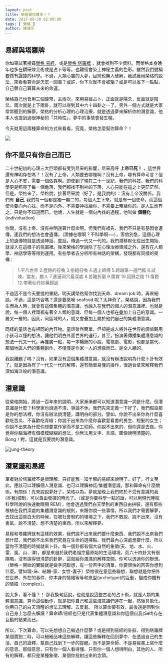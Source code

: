 ```yaml
---
layout: post
title: 榮格幫你算命！？ 
date: 2017-09-30 02:00:00
tags: [ 榮格 ]
author: 陳璿丞
---
```


易經與塔羅牌
------------

你如果試著搜尋[榮格 易經](https://is.gd/RScZ9n)，或是[榮格 塔羅牌](https://is.gd/eTB89l) ，就會找到不少資料。而榮格本身晚年也多在鑽研煉金術或是占卜等等。也難怪會染上神秘主義的色彩。雖然我們號稱要做有證據的科學。不過，人類心靈的大夢，目前也無人破解，我試著用榮格的說法，來看看算命是怎麼一回事？或許，你下次就不會被騙？或是可以省下一點點，自己替自己算算未來的命運。

榮格自己也會用三個硬幣，丟兩次，來用易經占卜，正面就是陽爻，反面就是陰爻。兩次就是上下兩卦，就可以得到其中六十四卦之一了。另外一個方式就是大家常常聽到的解夢。榮格的分析心理的心理治療，就是透過夢來解析你的潛意識，他本人也提到過很神秘的「共時性」，夢中的事情會發生喔。

今天就用這兩種算命的方式來看看，究竟，榮格怎麼幫你算命？！

![](https://i.imgur.com/GKE3znl.jpg)
<!--more-->


你不是只有你自己而已
--------------------

二十世紀初的心理三大巨頭都有受到尼采的影響，尼采高呼 **上帝已死！** ，這世界還有神明存在嗎？！沒有了上帝，人類要去哪裡啊？沒有上帝，哪有算命可言？但是人心不安，需要一個依靠啊。即使到了現在二十一世紀，我們的科技、我們的科學更是照亮了每一個角落，我們都找不到神的下落，人心只能在這之上更茫茫然。但是，榮格來了。榮格說，接著尼采說（好了，是我說的）：沒有上帝沒關係，我們有 **自己**, 我們每一個都是獨一無二的，每個人生下來，就是有一個使命，而這個使命要向內心找，而不是向外、不需要神找給你、不需要上帝給你的。是人生而有之。只是你不知道而已。他說，人生就是一個向內找的過程，他叫做 **個體化** (individuation)


你問，沒有上帝、沒有神明還算什麼命啊。但我們有祖先、我們不只是有基因會遺傳，連我們的想法也會遺傳。（證據在哪啊？不科學啊~~），客倌別急，這個心理上的遺傳物就是透過神話、童話，傳過一代又一代的。我們潛移默化從出生開始、就浸入在這樣子的氛圍裡。後來榮格的學說除了在心理治療領域之外，還有在人類學、神話學等等得到運用。有些學者去分析所有神話的架構，發現都有同樣的架構：

> 1.平凡世界 2.歷險的召喚 3.拒絕召喚 4.遇上師傅 5.跨越第一道門檻 6.試煉，盟友，敵人 7.進逼洞穴最深處 8.苦難折磨 9.獎賞 10.回歸之路 11.復甦 12.帶著仙丹妙藥歸返

不過這不是今天要提的重點，明天講榮格幫你找到天命、dream job 時，再來細談。不過，這是巧合嗎？還是要感嘆 seafood 呢？太神奇了。榮格說，因為我們生而為人時，就會有這個集體的潛意識，也融入在我們的個人的潛意識裡。也就是說，每一個人裡頭都有著全人類的意識、但每一個人也都在疊加上自己的意識。一層又一層的。因此，同區域的人，就又會疊加上屬於他們自己的集體潛意識。

同樣的童話也有相同的內容物。童話雖然簡單、但卻是成人將外在世界的價值觀用小孩可以懂的想法，讓他們明白外面世界的運行，甚至，扮演著傳播集體潛意識的想法一代又一代。再推廣一點，每一本暢銷的小說、電視劇、電影，也都是當代、那個地區人們的集體創作。不僅僅是作家一人的想像而已。是全人類的。

我說離題了嗎？沒有，如果沒有這個集體潛意識，就沒有辦法說明為什麼卜卦有效了。就是因為有了一代又一代的解釋，還有簡單易懂的操作，很適合拿來解釋我們深如海洋般的潛意識。

潛意識
------

從榮格開始，將過一百年來的說明，大家漸漸都可以知道潛意識一詞是什麼。但潛意識是什麼？科學家也說過不清，爭論不休。我們先來定義一下好了，我們假設那是你的想法裡，你沒有辦法說清楚，講明白的部分。譬如，你說不出來你為什麼喜歡吃苦瓜、不喜歡吃青椒；你說不出來為什麼你喜歡愛看書的男生、短髮的女生；你說不出來為什麼你想要當作家而不是工程師。你說不出來的、但你還是去做。你覺得你腦海裡有個模模糊糊的想法，你無法用文字、言語、圖像說明清楚的，Bong！對，這就是我要說的潛意識。

![jung-theory](https://i.imgur.com/cPlvtdC.png)

潛意識和易經
------------

筆者對於塔羅牌不是很理解，只好能我一知半解的易經來說明了。好了，行文至此，應該可以理解個人潛意識、也可以理解神話/集體潛意識，那和算命有什麼關係。有關係！先來說說夢好了，榮格以為，夢就是晚上我們終於不受有意識的我(本我)控制，可以自由發揮的時光了。（或是你要科學一點的話，可以用現代睡眠科學所說的快速動眼期 REM），他會透過我們白天學到的東西自由拼裝，還有那些根植在我們深處的集體潛意識的規則，來跟你說一些事情。所以我們才需要解夢，去找出這些白天的時候，在被社會制約的環境之下，我們不敢說、說不出來、沒有勇氣、說不清楚、想不清楚的東西，所以來解釋夢。

易經和塔羅牌就有這樣的效果，我們說不出來我們要什麼東西、我們說不出來我們想什麼、我們說不出來我們究竟在生命的選擇點、我們最內心深處想要什麼，所以當你不清楚的時候就來卜卦。每一個卦都有個大自然的象徵(天、地、水、火、雷、風、山、澤)，都是來自於我們老祖宗最原始的生活環境，而六十四卦又有很隱晦，沒有說得很清楚的卦辭，這就給你滿滿的解釋空間。你可以透過你的聯想。（榮格一開始的實驗就是做字詞聯想，有一份百字的清單，你要很快的回答你想到什麼。譬如頭-床、結婚-家、女性-妻子）榮格很在意這些聯想，聯想就是你把外在世界、外在的事件、你本身的情緒等等和原型(archetype)的互動，變成你獨有的情結（complex）。 

說太多，看不懂？！ 那我換句話說，也就是說這些古老的占卜術，就是人類的集體潛意識，算命這個動作，就是把你自己和這些潛意識們連在一起，然後具象化。你用自己的白天清醒的想法去理解、去反芻。 所以算命要有效，最後還是回到你自己身上怎麼去解讀？算命師/易經也只是代表集體潛意識和你這個自我(Self)存在互動的結果而已。 

所以，下次算命，可以先想想自己做過什麼夢？或是得到易經的卦辭、得到塔羅牌某個寶劍二時，可以細細品味這些解釋，讓這些解釋在回到夢中、在透過自己的生活、自己的詮釋，幫自己找到下一步的提醒。而不是算命師、不是易經書上寫什麼的意思。那個意思，只有你一個人看得懂、只有你一個人想得明白，其他的人、所有的解釋，都只是某種象徵、某個你投射出來的念頭。
